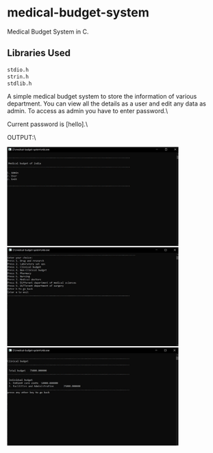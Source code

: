 # medical-budget-system
Medical Budget System in C.

## Libraries Used
```
stdio.h
strin.h
stdlib.h
```

A simple medical budget system to store the information of various department. You can view all the details as a user and edit any data as admin. To access as admin you have to enter password.\

Current password is [hello].\

OUTPUT:\

<img src="images\1.jpg" width="400">
<img src="images\2.jpg" width="400">
<img src="images\3.jpg" width="400">